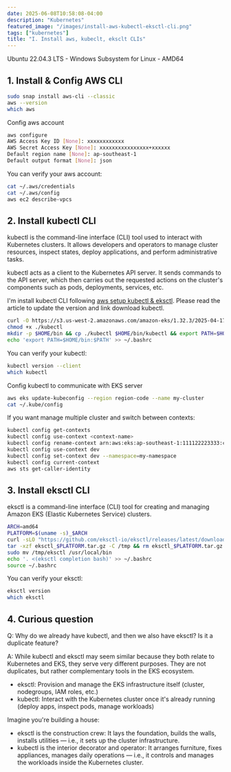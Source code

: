 ```yaml
---
date: 2025-06-08T10:58:08-04:00
description: "Kubernetes"
featured_image: "/images/install-aws-kubectl-eksctl-cli.png"
tags: ["kubernetes"]
title: "I. Install aws, kubeclt, eksclt CLIs"
---
```


Ubuntu 22.04.3 LTS - Windows Subsystem for Linux - AMD64

## 1. Install & Config AWS CLI
```bash
sudo snap install aws-cli --classic
aws --version
which aws
```
Config aws account
```bash
aws configure
AWS Access Key ID [None]: xxxxxxxxxxxx
AWS Secret Access Key [None]: xxxxxxxxxxxxxxxx+xxxxxx
Default region name [None]: ap-southeast-1
Default output format [None]: json
```
You can verify your aws account:
```bash
cat ~/.aws/credentials
cat ~/.aws/config
aws ec2 describe-vpcs
```

## 2. Install kubectl CLI
kubectl is the command-line interface (CLI) tool used to interact with Kubernetes clusters. It allows developers and operators to manage cluster resources, inspect states, deploy applications, and perform administrative tasks.

kubectl acts as a client to the Kubernetes API server. It sends commands to the API server, which then carries out the requested actions on the cluster's components such as pods, deployments, services, etc.


I'm install kubectl CLI following [aws setup kubectl & eksctl](https://docs.aws.amazon.com/eks/latest/userguide/install-kubectl.html#linux_amd64_kubectl/ "Visit aws setup kubectl & eksctl!"). Please read the article to update the version and link download kubectl.
```bash
curl -O https://s3.us-west-2.amazonaws.com/amazon-eks/1.32.3/2025-04-17/bin/linux/amd64/kubectl
chmod +x ./kubectl
mkdir -p $HOME/bin && cp ./kubectl $HOME/bin/kubectl && export PATH=$HOME/bin:$PATH
echo 'export PATH=$HOME/bin:$PATH' >> ~/.bashrc
```
You can verify your kubectl:
```bash
kubectl version --client
which kubectl
```
Config kubectl to communicate with EKS server
```bash
aws eks update-kubeconfig --region region-code --name my-cluster
cat ~/.kube/config
```
If you want manage multiple cluster and switch between contexts:
```bash
kubectl config get-contexts
kubectl config use-context <context-name>
kubectl config rename-context arn:aws:eks:ap-southeast-1:111122223333:cluster/dev dev
kubectl config use-context dev
kubectl config set-context dev --namespace=my-namespace
kubectl config current-context
aws sts get-caller-identity
```

## 3. Install eksctl CLI
eksctl is a command-line interface (CLI) tool for creating and managing Amazon EKS (Elastic Kubernetes Service) clusters.

```bash
ARCH=amd64
PLATFORM=$(uname -s)_$ARCH
curl -sLO "https://github.com/eksctl-io/eksctl/releases/latest/download/eksctl_$PLATFORM.tar.gz"
tar -xzf eksctl_$PLATFORM.tar.gz -C /tmp && rm eksctl_$PLATFORM.tar.gz
sudo mv /tmp/eksctl /usr/local/bin
echo '. <(eksctl completion bash)' >> ~/.bashrc
source ~/.bashrc
```
You can verify your eksctl:
```bash
eksctl version
which eksctl
```

## 4. Curious question
Q: Why do we already have kubectl, and then we also have eksctl? Is it a duplicate feature?

A:
While kubectl and eksctl may seem similar because they both relate to Kubernetes and EKS, they serve very different purposes. They are not duplicates, but rather complementary tools in the EKS ecosystem.
- eksctl: Provision and manage the EKS infrastructure itself (cluster, nodegroups, IAM roles, etc.)
- kubectl: Interact with the Kubernetes cluster once it's already running (deploy apps, inspect pods, manage workloads)

Imagine you're building a house:
- eksctl is the construction crew: It lays the foundation, builds the walls, installs utilities — i.e., it sets up the cluster infrastructure.
- kubectl is the interior decorator and operator: It arranges furniture, fixes appliances, manages daily operations — i.e., it controls and manages the workloads inside the Kubernetes cluster.